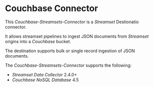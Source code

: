 # Couchbase Connector

This *Couchbase-Streamsets-Connector* is a *Streamset* Destionatio connector.

It allows streamset pipelines to ingest JSON documents from *Streamset* origins into a *Couchbase* bucket.

The destination supports bulk or single record ingestion of JSON documents.

The *Couchbase-Streamsets-Connector* supports the following:

- *Streamset Data Collector* 2.4.0+
- *Couchbase NoSQL Database* 4.5